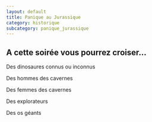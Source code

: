 ```yaml
---
layout: default
title: Panique au Jurassique
category: historique
subcategory: panique_jurassique
---
```


## A cette soirée vous pourrez croiser...

Des dinosaures connus ou inconnus

Des hommes des cavernes

Des femmes des cavernes

Des explorateurs

Des os géants
